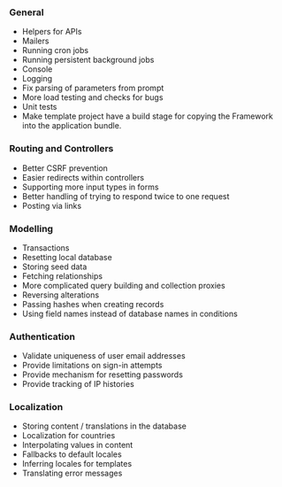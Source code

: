 ### General

* Helpers for APIs
* Mailers
* Running cron jobs
* Running persistent background jobs
* Console
* Logging
* Fix parsing of parameters from prompt
* More load testing and checks for bugs
* Unit tests
* Make template project have a build stage for copying the Framework into the
  application bundle.

### Routing and Controllers

* Better CSRF prevention
* Easier redirects within controllers
* Supporting more input types in forms
* Better handling of trying to respond twice to one request
* Posting via links

### Modelling

* Transactions
* Resetting local database
* Storing seed data
* Fetching relationships
* More complicated query building and collection proxies
* Reversing alterations
* Passing hashes when creating records
* Using field names instead of database names in conditions

### Authentication

* Validate uniqueness of user email addresses
* Provide limitations on sign-in attempts
* Provide mechanism for resetting passwords
* Provide tracking of IP histories

### Localization

* Storing content / translations in the database
* Localization for countries
* Interpolating values in content
* Fallbacks to default locales
* Inferring locales for templates
* Translating error messages